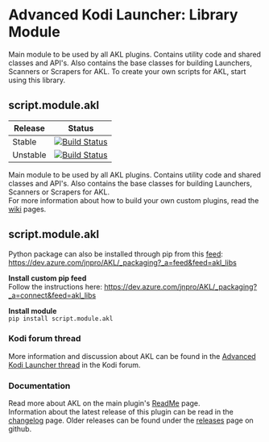 # Advanced Kodi Launcher: Library Module
Main module to be used by all AKL plugins. Contains utility code and shared classes and API's. Also contains the base classes for building Launchers, Scanners or Scrapers for AKL. To create your own scripts for AKL, start using this library.
## script.module.akl

| Release | Status | 
|----|----|
| Stable | [![Build Status](https://dev.azure.com/jnpro/AKL/_apis/build/status/script.module.akl?branchName=main)](https://dev.azure.com/jnpro/AKL/_build/latest?definitionId=4&branchName=main)|
| Unstable | [![Build Status](https://dev.azure.com/jnpro/AKL/_apis/build/status/script.module.akl?branchName=dev)](https://dev.azure.com/jnpro/AKL/_build/latest?definitionId=4&branchName=dev)|

Main module to be used by all AKL plugins. Contains utility code and shared classes and API's. Also contains the base classes for building Launchers, Scanners or Scrapers for AKL.  
For more information about how to build your own custom plugins, read the [wiki](https://github.com/chrisism/plugin.program.akl/wiki/Extend-AKL) pages.

## script.module.akl
Python package can also be installed through pip from this [feed](https://dev.azure.com/jnpro/AKL/_packaging?_a=feed&feed=akl_libs): https://dev.azure.com/jnpro/AKL/_packaging?_a=feed&feed=akl_libs

**Install custom pip feed**  
Follow the instructions here: https://dev.azure.com/jnpro/AKL/_packaging?_a=connect&feed=akl_libs
  
**Install module**  
``
pip install script.module.akl
``
### Kodi forum thread ###

More information and discussion about AKL can be found in the [Advanced Kodi Launcher thread] 
in the Kodi forum.

[Advanced Kodi Launcher thread]: https://forum.kodi.tv/showthread.php?tid=366351

### Documentation ###

Read more about AKL on the main plugin's [ReadMe](https://github.com/chrisism/plugin.program.akl/blob/master/README.md) page.  
Information about the latest release of this plugin can be read in the [changelog](https://github.com/chrisism/script.module.akl/blob/master/changelog.md) page. Older releases can be found under the [releases](https://github.com/chrisism/script.module.akl/releases) page on github.
